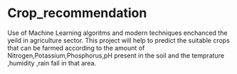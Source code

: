 # Crop_recommendation
Use of Machine Learning algoritms and modern techniques enchanced the yeild in agriculture sector. This project will help to predict the suitable crops that can be farmed according to the amount of Nitrogen,Potassium,Phosphorus,pH present in the soil and the temprature ,humidity ,rain fall in that area.
